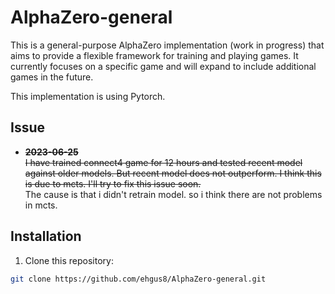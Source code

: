 # AlphaZero-general

This is a general-purpose AlphaZero implementation (work in progress) that aims to provide a flexible framework for training and playing games. It currently focuses on a specific game and will expand to include additional games in the future.  
  
This implementation is using Pytorch.

## Issue
- ~~**2023-06-25**~~  
~~I have trained connect4 game for 12 hours and tested recent model against older models.
But recent model does not outperform.
I think this is due to mcts.
I'll try to fix this issue soon.~~  
The cause is that i didn't retrain model. so i think there are not problems in mcts.


## Installation

1. Clone this repository:

```bash
git clone https://github.com/ehgus8/AlphaZero-general.git
